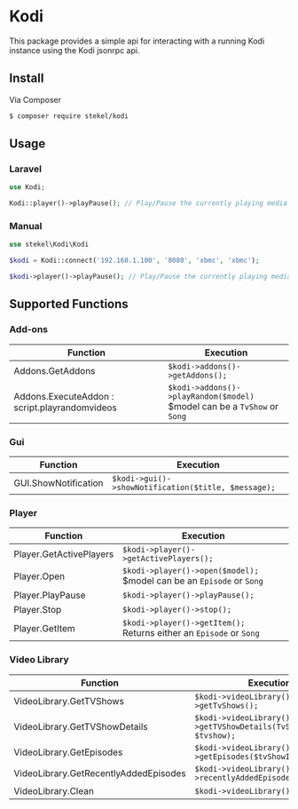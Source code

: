 # Kodi

This package provides a simple api for interacting with a running Kodi instance using the Kodi jsonrpc api.

## Install

Via Composer

``` bash
$ composer require stekel/kodi
```

## Usage

### Laravel

``` php
use Kodi;

Kodi::player()->playPause(); // Play/Pause the currently playing media
```

### Manual

``` php
use stekel\Kodi\Kodi

$kodi = Kodi::connect('192.168.1.100', '8080', 'xbmc', 'xbmc');

$kodi->player()->playPause(); // Play/Pause the currently playing media
```

## Supported Functions

### Add-ons
| Function | Execution |
| -------- | --------- |
| Addons.GetAddons | `$kodi->addons()->getAddons();` |
| Addons.ExecuteAddon : script.playrandomvideos | `$kodi->addons()->playRandom($model)`<br>$model can be a `TvShow` or `Song` |

### Gui
| Function | Execution |
| -------- | --------- |
| GUI.ShowNotification | `$kodi->gui()->showNotification($title, $message);` |

### Player
| Function | Execution |
| -------- | --------- |
| Player.GetActivePlayers | `$kodi->player()->getActivePlayers();` |
| Player.Open | `$kodi->player()->open($model);`<br>$model can be an `Episode` or `Song` |
| Player.PlayPause | `$kodi->player()->playPause();` |
| Player.Stop | `$kodi->player()->stop();` |
| Player.GetItem | `$kodi->player()->getItem();`<br>Returns either an `Episode` or `Song` |

### Video Library
| Function | Execution |
| -------- | --------- |
| VideoLibrary.GetTVShows | `$kodi->videoLibrary()->getTvShows();` |
| VideoLibrary.GetTVShowDetails | `$kodi->videoLibrary()->getTVShowDetails(TvShow $tvshow);` |
| VideoLibrary.GetEpisodes | `$kodi->videoLibrary()->getEpisodes($tvShowId);` |
| VideoLibrary.GetRecentlyAddedEpisodes | `$kodi->videoLibrary()->recentlyAddedEpisodes($limit=3);` |
| VideoLibrary.Clean | `$kodi->videoLibrary()->clean();` |